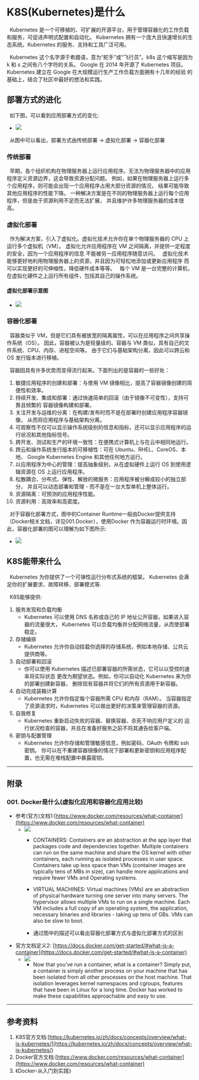 # K8S(Kubernetes)是什么
&nbsp;&nbsp;Kubernetes 是一个可移植的、可扩展的开源平台，用于管理容器化的工作负载和服务，可促进声明式配置和自动化。 Kubernetes 拥有一个庞大且快速增长的生态系统。Kubernetes 的服务、支持和工具广泛可用。

&nbsp;&nbsp;Kubernetes 这个名字源于希腊语，意为“舵手”或“飞行员”。k8s 这个缩写是因为 k 和 s 之间有八个字符的关系。 Google 在 2014 年开源了 Kubernetes 项目。Kubernetes 建立在 Google 在大规模运行生产工作负载方面拥有十几年的经验 的基础上，结合了社区中最好的想法和实践。

## 部署方式的进化
&nbsp;&nbsp;如下图，可以看到应用部署方式的变化:
- <img src="./pics/container_evolution.svg">

&nbsp;&nbsp;从图中可以看出，部署方式由传统部署 -> 虚拟化部署 -> 容器化部署
### 传统部署
&nbsp;&nbsp;早期，各个组织机构在物理服务器上运行应用程序。无法为物理服务器中的应用程序定义资源边界，这会导致资源分配问题。 例如，如果在物理服务器上运行多个应用程序，则可能会出现一个应用程序占用大部分资源的情况， 结果可能导致其他应用程序的性能下降。 一种解决方案是在不同的物理服务器上运行每个应用程序，但是由于资源利用不足而无法扩展， 并且维护许多物理服务器的成本很高。

### 虚拟化部署
&nbsp;&nbsp;作为解决方案，引入了虚拟化。虚拟化技术允许你在单个物理服务器的 CPU 上运行多个虚拟机（VM）。 虚拟化允许应用程序在 VM 之间隔离，并提供一定程度的安全，因为一个应用程序的信息 不能被另一应用程序随意访问。
&nbsp;&nbsp;虚拟化技术能够更好地利用物理服务器上的资源，并且因为可轻松地添加或更新应用程序 而可以实现更好的可伸缩性，降低硬件成本等等。
&nbsp;&nbsp;每个 VM 是一台完整的计算机，在虚拟化硬件之上运行所有组件，包括其自己的操作系统。
#### 虚拟化部署示意图
- <img src="./pics/virtualized_deployment.png"/>

### 容器化部署
&nbsp;&nbsp;容器类似于 VM，但是它们具有被放宽的隔离属性，可以在应用程序之间共享操作系统（OS）。 因此，容器被认为是轻量级的。容器与 VM 类似，具有自己的文件系统、CPU、内存、进程空间等。 由于它们与基础架构分离，因此可以跨云和 OS 发行版本进行移植。

&nbsp;&nbsp;容器因具有许多优势而变得流行起来。下面列出的是容器的一些好处：
1. 敏捷应用程序的创建和部署：与使用 VM 镜像相比，提高了容器镜像创建的简便性和效率。
2. 持续开发、集成和部署：通过快速简单的回滚（由于镜像不可变性），支持可靠且频繁的 容器镜像构建和部署。
3. 关注开发与运维的分离：在构建/发布时而不是在部署时创建应用程序容器镜像， 从而将应用程序与基础架构分离。
4. 可观察性不仅可以显示操作系统级别的信息和指标，还可以显示应用程序的运行状况和其他指标信号。
5. 跨开发、测试和生产的环境一致性：在便携式计算机上与在云中相同地运行。
6. 跨云和操作系统发行版本的可移植性：可在 Ubuntu、RHEL、CoreOS、本地、 Google Kubernetes Engine 和其他任何地方运行。
7. 以应用程序为中心的管理：提高抽象级别，从在虚拟硬件上运行 OS 到使用逻辑资源在 OS 上运行应用程序。
8. 松散耦合、分布式、弹性、解放的微服务：应用程序被分解成较小的独立部分， 并且可以动态部署和管理 - 而不是在一台大型单机上整体运行。
9. 资源隔离：可预测的应用程序性能。
10. 资源利用：高效率和高密度。

&nbsp;&nbsp;对于容器化部署方式，图中的Container Runtime一般由Docker提供支持（Docker相关文档，详见001.Docker），使用Docker 作为容器运行时环境。因此，容器化部署的图可以理解为如下图所示:
- <img src="./pics/containered_deployment.png">

## K8S能带来什么
&nbsp;&nbsp;Kubernetes 为你提供了一个可弹性运行分布式系统的框架。 Kubernetes 会满足你的扩展要求、故障转移、部署模式等.

&nbsp;&nbsp;K8S能够提供:
1. 服务发现和负载均衡
   - Kubernetes 可以使用 DNS 名称或自己的 IP 地址公开容器，如果进入容器的流量很大， Kubernetes 可以负载均衡并分配网络流量，从而使部署稳定。
2. 存储编排
   - Kubernetes 允许你自动挂载你选择的存储系统，例如本地存储、公共云提供商等。
3. 自动部署和回滚
   - 你可以使用 Kubernetes 描述已部署容器的所需状态，它可以以受控的速率将实际状态 更改为期望状态。例如，你可以自动化 Kubernetes 来为你的部署创建新容器， 删除现有容器并将它们的所有资源用于新容器。
4. 自动完成装箱计算
   - Kubernetes 允许你指定每个容器所需 CPU 和内存（RAM）。 当容器指定了资源请求时，Kubernetes 可以做出更好的决策来管理容器的资源。
5. 自我修复
   - Kubernetes 重新启动失败的容器、替换容器、杀死不响应用户定义的 运行状况检查的容器，并且在准备好服务之前不将其通告给客户端。
6. 密钥与配置管理
   - Kubernetes 允许你存储和管理敏感信息，例如密码、OAuth 令牌和 ssh 密钥。 你可以在不重建容器镜像的情况下部署和更新密钥和应用程序配置，也无需在堆栈配置中暴露密钥。

--------
## 附录
### 001. Docker是什么(虚拟化应用和容器化应用比较)
+ 参考(官方)文档1:[https://www.docker.com/resources/what-container](https://www.docker.com/resources/what-container) 
   - <img src="./pics/virtualized_compare_containerized.png">

      + CONTAINERS: Containers are an abstraction at the app layer that packages code and dependencies together. Multiple containers can run on the same machine and share the OS kernel with other containers, each running as isolated processes in user space. Containers take up less space than VMs (container images are typically tens of MBs in size), can handle more applications and require fewer VMs and Operating systems.

      + VIRTUAL MACHINES: Virtual machines (VMs) are an abstraction of physical hardware turning one server into many servers. The hypervisor allows multiple VMs to run on a single machine. Each VM includes a full copy of an operating system, the application, necessary binaries and libraries - taking up tens of GBs. VMs can also be slow to boot.
      + 通过图中的描述可以看出容器化部署方式与虚拟化部署方式的区别
+ 官方文档定义2: [https://docs.docker.com/get-started/#what-is-a-container](https://docs.docker.com/get-started/#what-is-a-container)
    - <img src="./pics/whatiscontainer.png">
    
      + Now that you’ve run a container, what is a container? Simply put, a container is simply another process on your machine that has been isolated from all other processes on the host machine. That isolation leverages kernel namespaces and cgroups, features that have been in Linux for a long time. Docker has worked to make these capabilities approachable and easy to use.
-------
## 参考资料
1. K8S官方文档:[https://kubernetes.io/zh/docs/concepts/overview/what-is-kubernetes/](https://kubernetes.io/zh/docs/concepts/overview/what-is-kubernetes/)
2. Docker官方文档:[https://www.docker.com/resources/what-container](https://www.docker.com/resources/what-container)
3. 《Docker-从入门到实践》
